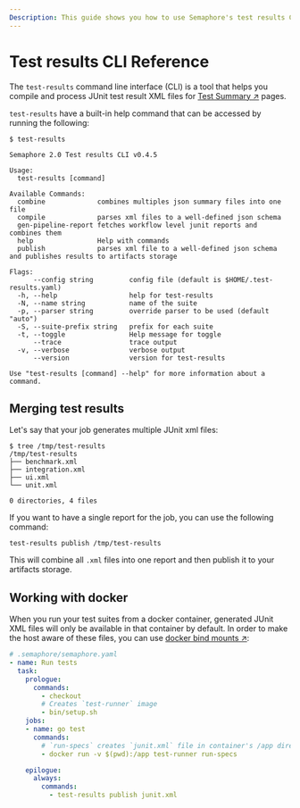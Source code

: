 ```yaml
---
Description: This guide shows you how to use Semaphore's test results CLI.
---
```


# Test results CLI Reference

The `test-results` command line interface (CLI) is a tool that helps you compile and
process JUnit test result XML files for [Test Summary&nbsp;↗][test-summary-essentials] pages.

`test-results` have a built-in help command that can be accessed by running the following:

```
$ test-results

Semaphore 2.0 Test results CLI v0.4.5

Usage:
  test-results [command]

Available Commands:
  combine             combines multiples json summary files into one file
  compile             parses xml files to a well-defined json schema
  gen-pipeline-report fetches workflow level junit reports and combines them 
  help                Help with commands
  publish             parses xml file to a well-defined json schema and publishes results to artifacts storage

Flags:
      --config string         config file (default is $HOME/.test-results.yaml)
  -h, --help                  help for test-results
  -N, --name string           name of the suite
  -p, --parser string         override parser to be used (default "auto")
  -S, --suite-prefix string   prefix for each suite
  -t, --toggle                Help message for toggle
      --trace                 trace output
  -v, --verbose               verbose output
      --version               version for test-results

Use "test-results [command] --help" for more information about a command.
```

## Merging test results

Let's say that your job generates multiple JUnit xml files:

```shell
$ tree /tmp/test-results
/tmp/test-results
├── benchmark.xml
├── integration.xml
├── ui.xml
└── unit.xml

0 directories, 4 files
```

If you want to have a single report for the job, you can use the following command:

```shell
test-results publish /tmp/test-results
```

This will combine all `.xml` files into one report and then publish it to your artifacts storage.

## Working with docker

When you run your test suites from a docker container, generated JUnit XML files will only be available in that container by default.
In order to make the host aware of these files, you can use [docker bind mounts&nbsp;↗][docker-bind-mounts]:

```yaml
# .semaphore/semaphore.yaml
- name: Run tests
  task:
    prologue:
      commands:
        - checkout
        # Creates `test-runner` image
        - bin/setup.sh
    jobs:
    - name: go test
      commands:
        # `run-specs` creates `junit.xml` file in container's /app directory
        - docker run -v $(pwd):/app test-runner run-specs

    epilogue:
      always:
        commands:
          - test-results publish junit.xml
```

[test-summary-essentials]: /essentials/test-summary/
[docker-bind-mounts]: https://docs.docker.com/storage/bind-mounts/
